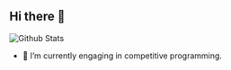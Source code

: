 ## Hi there 👋

![Github Stats](https://github-readme-stats.vercel.app/api?username=Egrvigrf&show_icons=true) 

- 🔭 I’m currently engaging in competitive programming.



<!--
**Egrvigrf/Egrvigrf** is a ✨ _special_ ✨ repository because its `README.md` (this file) appears on your GitHub profile.

Here are some ideas to get you started:

- 🔭 I’m currently working on ...
- 🌱 I’m currently learning ...
- 👯 I’m looking to collaborate on ...
- 🤔 I’m looking for help with ...
- 💬 Ask me about ...
- 📫 How to reach me: ...
- 😄 Pronouns: ...
- ⚡ Fun fact: ...
-->
